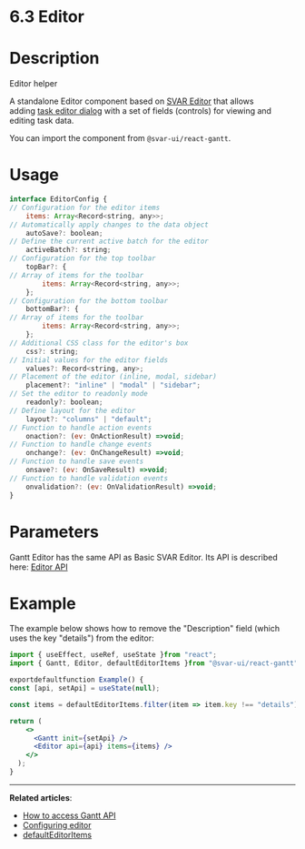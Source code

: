 # 6.3 Editor

# **Description**

Editor helper

A standalone Editor component based on [SVAR Editor](https://docs.svar.dev/react/editor/api/editor/) that allows adding [task editor dialog](https://docs.svar.dev/react/gantt/guides/user-interface/#edit-a-task) with a set of fields (controls) for viewing and editing task data.

You can import the component from `@svar-ui/react-gantt`.

# **Usage**

```jsx
interface EditorConfig {
// Configuration for the editor items
    items: Array<Record<string, any>>;
// Automatically apply changes to the data object
    autoSave?: boolean;
// Define the current active batch for the editor
    activeBatch?: string;
// Configuration for the top toolbar
    topBar?: {
// Array of items for the toolbar
        items: Array<Record<string, any>>;
    };
// Configuration for the bottom toolbar
    bottomBar?: {
// Array of items for the toolbar
        items: Array<Record<string, any>>;
    };
// Additional CSS class for the editor's box
    css?: string;
// Initial values for the editor fields
    values?: Record<string, any>;
// Placement of the editor (inline, modal, sidebar)
    placement?: "inline" | "modal" | "sidebar";
// Set the editor to readonly mode
    readonly?: boolean;
// Define layout for the editor
    layout?: "columns" | "default";
// Function to handle action events
    onaction?: (ev: OnActionResult) =>void;
// Function to handle change events
    onchange?: (ev: OnChangeResult) =>void;
// Function to handle save events
    onsave?: (ev: OnSaveResult) =>void;
// Function to handle validation events
    onvalidation?: (ev: OnValidationResult) =>void;
}

```

# **Parameters**

Gantt Editor has the same API as Basic SVAR Editor. Its API is described here: [Editor API](https://docs.svar.dev/react/editor/api/editor/)

# **Example**

The example below shows how to remove the "Description" field (which uses the key "details") from the editor:

```jsx
import { useEffect, useRef, useState }from "react";
import { Gantt, Editor, defaultEditorItems }from "@svar-ui/react-gantt";

exportdefaultfunction Example() {
const [api, setApi] = useState(null);

const items = defaultEditorItems.filter(item => item.key !== "details");

return (
    <>
      <Gantt init={setApi} />
      <Editor api={api} items={items} />
    </>
  );
}

```

---

**Related articles**:

- [How to access Gantt API](https://docs.svar.dev/react/gantt/api/how_to_access_api)
- [Configuring editor](https://docs.svar.dev/react/gantt/guides/configuration/configure_editor)
- [defaultEditorItems](https://docs.svar.dev/react/gantt/helpers/defaulteditoritems)